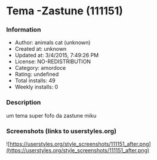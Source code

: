 # Tema -Zastune (111151)

### Information
- Author: animals cat (unknown)
- Created at: unknown
- Updated at: 3/4/2015, 7:49:26 PM
- License: NO-REDISTRIBUTION
- Category: amordoce
- Rating: undefined
- Total installs: 49
- Weekly installs: 0


### Description
um tema super fofo da zastune miku


### Screenshots (links to userstyles.org)
![https://userstyles.org/style_screenshots/111151_after.png](https://userstyles.org/style_screenshots/111151_after.png)


